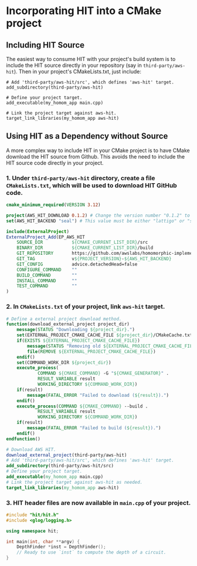 # Incorporating HIT into a CMake project

## Including HIT Source
The easiest way to consume HIT with your project's build system is to include the HIT source directly in your repository (say in `third-party/aws-hit`). Then in your project's CMakeLists.txt, just include:

```
# Add 'third-party/aws-hit/src', which defines 'aws-hit' target.
add_subdirectory(third-party/aws-hit)

# Define your project target.
add_executable(my_homom_app main.cpp)

# Link the project target against aws-hit.
target_link_libraries(my_homom_app aws-hit)
```

## Using HIT as a Dependency without Source
A more complex way to include HIT in your CMake project is to have CMake download the HIT source from Github. This avoids the need to include the HIT source code directly in your project.

### 1. Under `third-party/aws-hit` directory, create a file `CMakeLists.txt`, which will be used to download HIT GitHub code.
```cmake
cmake_minimum_required(VERSION 3.12)

project(AWS_HIT_DOWNLOAD 0.1.2) # Change the version number "0.1.2" to whichever version you want
set(AWS_HIT_BACKEND "seal") # This value must be either "lattigo" or "seal"

include(ExternalProject)
ExternalProject_Add(EP_AWS_HIT
    SOURCE_DIR           ${CMAKE_CURRENT_LIST_DIR}/src
    BINARY_DIR           ${CMAKE_CURRENT_LIST_DIR}/build
    GIT_REPOSITORY       https://github.com/awslabs/homomorphic-implementors-toolkit.git
    GIT_TAG              v${PROJECT_VERSION}-${AWS_HIT_BACKEND}
    GIT_CONFIG           advice.detachedHead=false
    CONFIGURE_COMMAND    ""
    BUILD_COMMAND        ""
    INSTALL_COMMAND      ""
    TEST_COMMAND         ""
)
```

### 2. In `CMakeLists.txt` of your project, link `aws-hit` target.
```cmake
# Define a external project download method.
function(download_external_project project_dir)
    message(STATUS "Downloading ${project_dir}.")
    set(EXTERNAL_PROJECT_CMAKE_CACHE_FILE ${project_dir}/CMakeCache.txt)
    if(EXISTS ${EXTERNAL_PROJECT_CMAKE_CACHE_FILE})
        message(STATUS "Removing old ${EXTERNAL_PROJECT_CMAKE_CACHE_FILE}")
        file(REMOVE ${EXTERNAL_PROJECT_CMAKE_CACHE_FILE})
    endif()
    set(COMMAND_WORK_DIR ${project_dir})
    execute_process(
            COMMAND ${CMAKE_COMMAND} -G "${CMAKE_GENERATOR}" .
            RESULT_VARIABLE result
            WORKING_DIRECTORY ${COMMAND_WORK_DIR})
    if(result)
        message(FATAL_ERROR "Failed to download (${result}).")
    endif()
    execute_process(COMMAND ${CMAKE_COMMAND} --build .
            RESULT_VARIABLE result
            WORKING_DIRECTORY ${COMMAND_WORK_DIR})
    if(result)
        message(FATAL_ERROR "Failed to build (${result}).")
    endif()
endfunction()

# Download AWS HIT.
download_external_project(third-party/aws-hit)
# Add 'third-party/aws-hit/src', which defines 'aws-hit' target.
add_subdirectory(third-party/aws-hit/src)
# Define your project target.
add_executable(my_homom_app main.cpp)
# Link the project target against aws-hit as needed.
target_link_libraries(my_homom_app aws-hit)
```

### 3. HIT header files are now available in `main.cpp` of your project.

```c++
#include "hit/hit.h"
#include <glog/logging.h>

using namespace hit;

int main(int, char **argv) {
    DepthFinder *inst = DepthFinder();
    // Ready to use `inst` to compute the depth of a circuit.
}
```
